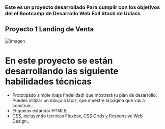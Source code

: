 ### Este es un proyecto desarrollado Para cumplir con los objetivos del el Bootcamp de Desarrollo Web Full Stack de Uclass

## Proyecto 1 Landing de Venta

![imagen](/img/prototipado.jpg)

# En este proyecto se están desarrollando las siguiente habilidades técnicas 

- Prototipado simple (baja findelidad) que mostrará tu plan de desarrollo. Puedes utilizar un dibujo a lápiz, que muestre la página que vas a construir.;
- Etiquetas estándar HTML5;
- CSS, incluyendo técnicas Flexbox, CSS Grids y Responsive Web Design.;
